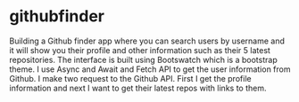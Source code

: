 # githubfinder
Building a Github finder app where you can search users by username and it will show you their profile and other information such as their 5 latest repositories. The interface is built using Bootswatch which is a bootstrap theme. I use Async and Await and Fetch API to get the user information from Github. I make two request to the Github API. First I get the profile information and next I want to get their latest repos with links to them.
